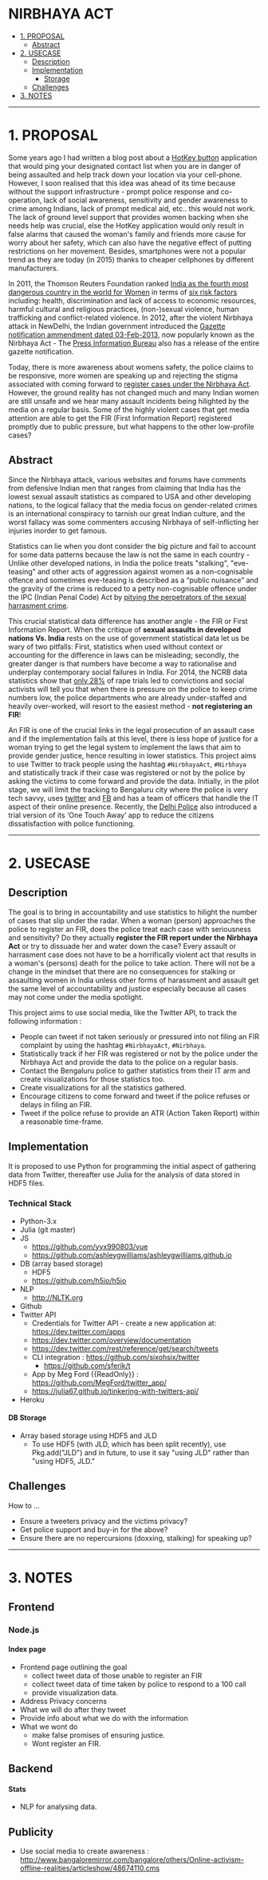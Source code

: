 # NIRBHAYA ACT

+ [1. PROPOSAL](#1-proposal)
   + [Abstract](#abstract)
+ [2. USECASE](#2-usecase)
   + [Description](#description)
   + [Implementation](#implementation)
        + [Storage](#storage)
   + [Challenges](#challenges)
+ [3. NOTES](#3-notes)

----

# 1. PROPOSAL

Some years ago I had written a blog post about a [HotKey button](http://svaksha.com/post/2009/Cell-help) application that would ping your designated contact list when you are in danger of being assaulted and help track down your location via your cell-phone. However, I soon realised that this idea was ahead of its time because without the support infrastructure - prompt police response and co-operation, lack of social awareness, sensitivity and gender awareness to crime among Indians, lack of prompt medical aid, etc.. this would not work. The lack of ground level support that provides women backing when she needs help was crucial, else the HotKey application would only result in false alarms that caused the woman's family and friends more cause for worry about her safety, which can also have the negative effect of putting restrictions on her movement. Besides, smartphones were not a popular trend as they are today (in 2015) thanks to cheaper cellphones by different manufacturers. 

In 2011, the Thomson Reuters Foundation ranked [India as the fourth most dangerous country in the world for Women](http://indiatoday.intoday.in/story/india-is-fourth-most-dangerous-place-in-the-world-for-women-poll/1/141639.html) in terms of [six risk factors](http://www.theguardian.com/world/2011/jun/15/worst-place-women-afghanistan-india) including: health, discrimination and lack of access to economic resources, harmful cultural and religious practices, (non-)sexual violence, human trafficking and conflict-related violence. In 2012, after the violent Nirbhaya attack in NewDelhi, the Indian government introduced the [Gazette notification ammendment dated 03-Feb-2013](http://lawmin.nic.in/ld/ord_criminal_law.pdf), now popularly known as the Nirbhaya Act - The [Press Information Bureau](http://pib.nic.in/newsite/erelease.aspx?relid=91979) also has a release of the entire gazette notification. 

Today, there is more awareness about womens safety, the police claims to be responsive, more women are speaking up and rejecting the stigma associated with coming forward to [register cases under the Nirbhaya Act](http://www.thehindu.com/todays-paper/tp-national/tp-andhrapradesh/407-cases-registered-under-nirbhaya-act-in-krishna/article6730238.ece). However, the ground reality has not changed much and many Indian women are still unsafe and we hear many assault incidents being hilighted by the media on a regular basis. Some of the highly violent cases that get media attention are able to get the FIR (First Information Report) registered promptly due to public pressure, but what happens to the other low-profile cases? 

## Abstract

Since the Nirbhaya attack, various websites and forums have comments from defensive Indian men that ranges from claiming that India has the lowest sexual assault statistics as compared to USA and other developing nations, to the logical fallacy that the media focus on gender-related crimes is an international conspiracy to tarnish our great Indian culture, and the worst fallacy was some commenters accusing Nirbhaya of self-inflicting her injuries inorder to get famous. 

Statistics can lie when you dont consider the big picture and fail to account for some data patterns because the law is not the same in each country - Unlike other developed nations, in India the police treats "stalking", "eve-teasing" and other acts of aggression against women as a non-cognisable offence and sometimes eve-teasing is described as a “public nuisance” and the gravity of the crime is reduced to a petty non-cognisable offence under the IPC (Indian Penal Code) Act by [pitying the perpetrators of the sexual harrasment crime](http://bangalore.citizenmatters.in/articles/pitying-the-perpetrators-of-sexual-harassment-right-or-wrong).

This crucial statistical data difference has another angle - the FIR or First Information Report. When the critique of __sexual assaults in developed nations Vs. India__ rests on the use of government statistical data let us be wary of two pitfalls: First, statistics when used without context or accounting for the difference in laws can be misleading; secondly, the greater danger is that numbers have become a way to rationalise and underplay contemporary social failures in India. For 2014, the NCRB data statistics show that [only 28%](http://www.firstpost.com/living/no-lesson-learnt-from-dec-16-gangrape-only-28-of-rape-trials-led-to-convictions-in-2014-2406630.html) of rape trials led to convictions and social activists will tell you that when there is pressure on the police to keep crime numbers low, the police departments who are already under-staffed and heavily over-worked, will resort to the easiest method - __not registering an FIR__!

An FIR is one of the crucial links in the legal prosecution of an assault case and if the implementation fails at this level, there is less hope of justice for a woman trying to get the legal system to implement the laws that aim to provide gender justice, hence resulting in lower statistics. This project aims to use Twitter to track people using the hashtag `#NirbhayaAct`, `#Nirbhaya` and statistically track if their case was registered or not by the police by asking the victims to come forward and provide the data. Initially, in the pilot stage, we will limit the tracking to Bengaluru city where the police is very tech savvy, uses [twitter](http://twitter.com/cpblr) and [FB](https://www.facebook.com/blrcitypolice) and has a team of officers that handle the IT aspect of their online presence. Recently, the [Delhi Police](http://tech.firstpost.com/news-analysis/delhi-police-introduces-trial-version-of-its-one-touch-away-app-279548.html) also introduced a trial version of its ‘One Touch Away’ app to reduce the citizens dissatisfaction with police functioning.

---- 

# 2. USECASE

## Description

The goal is to bring in accountability and use statistics to hilight the number of cases that slip under the radar. When a woman (person) approaches the police to register an FIR, does the police treat each case with seriousness and sensitivity? Do they actually __register the FIR report under the Nirbhaya Act__ or try to dissuade her and water down the case? Every assault or harrasment case does not have to be a horrifically violent act that results in a woman's (persons) death for the police to take action. There will not be a change in the mindset that there are no consequences for stalking or assaulting women in India unless other forms of harassment and assault get the same level of accountability and justice especially because all cases may not come under the media spotlight. 

This project aims to use social media, like the Twitter API, to track the following information :

+ People can tweet if not taken seriously or pressured into not filing an FIR complaint by using the hashtag `#NirbhayaAct`, `#Nirbhaya`.
+ Statistically track if her FIR was registered or not by the police under the Nirbhaya Act and provide the data to the police on a regular basis. 
+ Contact the Bengaluru police to gather statistics from their IT arm and create visualizations for those statistics too.
+ Create visualizations for all the statistics gathered.
+ Encourage citizens to come forward and tweet if the police refuses or delays in filing an FIR.
+ Tweet if the police refuse to provide an ATR (Action Taken Report) within a reasonable time-frame.

## Implementation

It is proposed to use Python for programming the initial aspect of gathering data from Twitter, thereafter use Julia for the analysis of data stored in HDF5 files.

### Technical Stack

+ Python-3.x
+ Julia (git master)
+ JS
   + https://github.com/yyx990803/vue
   + https://github.com/ashleygwilliams/ashleygwilliams.github.io
+ DB (array based storage)
   + HDF5
   + https://github.com/h5io/h5io
+ NLP
   + http://NLTK.org
+ Github 
+ Twitter API
   + Credentials for Twitter API - create a new application at: https://dev.twitter.com/apps
   + https://dev.twitter.com/overview/documentation
   + https://dev.twitter.com/rest/reference/get/search/tweets
   + CLI integration : https://github.com/sixohsix/twitter
        + https://github.com/sferik/t
   + App by Meg Ford {{ReadOnly}} : https://github.com/MegFord/twitter_app/
   + https://julia67.github.io/tinkering-with-twitters-api/
+ Heroku

#### DB Storage
+ Array based storage using HDF5 and JLD
   * To use HDF5 (with JLD, which has been split recently), use Pkg.add("JLD") and in future, to use it say "using JLD" rather than "using HDF5, JLD."


## Challenges
How to ...
+ Ensure a tweeters privacy and the victims privacy? 
+ Get police support and buy-in for the above?
+ Ensure there are no repercursions (doxxing, stalking) for speaking up?

----

# 3. NOTES

## Frontend
### Node.js
#### Index page
+ Frontend page outlining the goal 
    - collect tweet data of those unable to register an FIR
    - collect tweet data of time taken by police to respond to a 100 call 
    - provide visualization data.
+ Address Privacy concerns
+ What we will do after they tweet
+ Provide info about what we do with the information
+ What we wont do 
   - make false promises of ensuring justice.
   - Wont register an FIR. 

## Backend
#### Stats
+ NLP for analysing data.

## Publicity
+ Use social media to create awareness : http://www.bangaloremirror.com/bangalore/others/Online-activism-offline-realities/articleshow/48674110.cms

